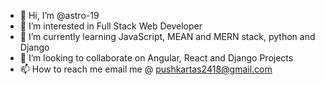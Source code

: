 - 👋 Hi, I’m @astro-19
- 👀 I’m interested in Full Stack Web Developer
- 🌱 I’m currently learning JavaScript, MEAN and MERN stack, python and Django
- 💞️ I’m looking to collaborate on Angular, React and Django Projects
- 📫 How to reach me email me @ pushkartas2418@gmail.com

<!---
astro-19/astro-19 is a ✨ special ✨ repository because its `README.md` (this file) appears on your GitHub profile.
You can click the Preview link to take a look at your changes.
--->
